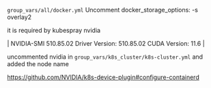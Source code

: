 `group_vars/all/docker.yml`
Uncomment
    docker_storage_options: -s overlay2

it is required by kubespray nvidia

| NVIDIA-SMI 510.85.02    Driver Version: 510.85.02    CUDA Version: 11.6     |

uncommented nvidia in `group_vars/k8s_cluster/k8s-cluster.yml`
and added the node name 

https://github.com/NVIDIA/k8s-device-plugin#configure-containerd
